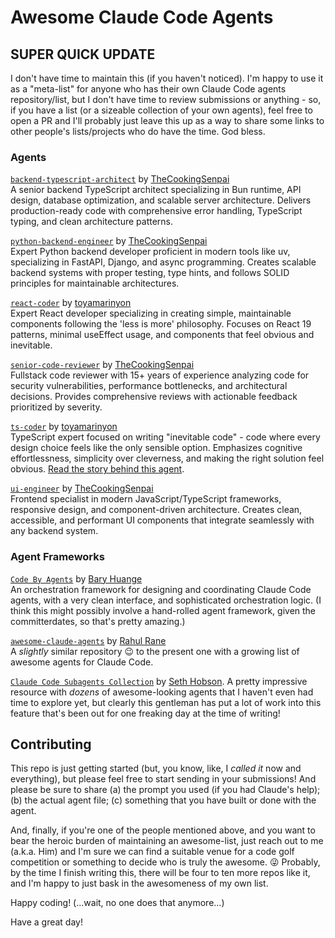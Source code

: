 # Awesome Claude Code Agents

## SUPER QUICK UPDATE

I don't have time to maintain this (if you haven't noticed). I'm happy to use it as a "meta-list" for anyone who has their own Claude Code agents repository/list, but I don't have time to review submissions or anything - so, if you have a list (or a sizeable collection of your own agents), feel free to open a PR and I'll probably just leave this up as a way to share some links to other people's lists/projects who do have the time. God bless.

### Agents

[`backend-typescript-architect`](./agents/backend-typescript-architect.md) by [TheCookingSenpai](https://github.com/tcsenpai)  
A senior backend TypeScript architect specializing in Bun runtime, API design, database optimization, and scalable server architecture. Delivers production-ready code with comprehensive error handling, TypeScript typing, and clean architecture patterns.

[`python-backend-engineer`](./agents/python-backend-engineer.md) by [TheCookingSenpai](https://github.com/tcsenpai)  
Expert Python backend developer proficient in modern tools like uv, specializing in FastAPI, Django, and async programming. Creates scalable backend systems with proper testing, type hints, and follows SOLID principles for maintainable architectures.

[`react-coder`](https://github.com/giselles-ai/giselle/blob/main/.claude/agents/react-coder.md) by [toyamarinyon](https://github.com/toyamarinyon)  
Expert React developer specializing in creating simple, maintainable components following the 'less is more' philosophy. Focuses on React 19 patterns, minimal useEffect usage, and components that feel obvious and inevitable.

[`senior-code-reviewer`](./agents/senior-code-reviewer.md) by [TheCookingSenpai](https://github.com/tcsenpai)  
Fullstack code reviewer with 15+ years of experience analyzing code for security vulnerabilities, performance bottlenecks, and architectural decisions. Provides comprehensive reviews with actionable feedback prioritized by severity.

[`ts-coder`](https://github.com/giselles-ai/giselle/blob/main/.claude/agents/ts-coder.md) by [toyamarinyon](https://github.com/toyamarinyon)  
TypeScript expert focused on writing "inevitable code" - code where every design choice feels like the only sensible option. Emphasizes cognitive effortlessness, simplicity over cleverness, and making the right solution feel obvious. [Read the story behind this agent](https://giselles.ai/blog/claude-code-subagents-inevitable-code).

[`ui-engineer`](./agents/ui-engineer.md) by [TheCookingSenpai](https://github.com/tcsenpai)  
Frontend specialist in modern JavaScript/TypeScript frameworks, responsive design, and component-driven architecture. Creates clean, accessible, and performant UI components that integrate seamlessly with any backend system.

### Agent Frameworks

[`Code By Agents`](https://github.com/baryhuang/code-by-agents) by [Bary Huange](https://github.com/baryhuang)  
An orchestration framework for designing and coordinating Claude Code agents, with a very clean interface, and sophisticated orchestration logic. (I think this might possibly involve a hand-rolled agent framework, given the committerdates, so that's pretty amazing.)

[`awesome-claude-agents`](https://github.com/rahulvrane/awesome-claude-agents) by [Rahul Rane](https://github.com/rahulvrane)  
A _slightly_ similar repository 😉 to the present one with a growing list of awesome agents for Claude Code.

[`Claude Code Subagents Collection`](https://github.com/wshobson/agents?tab=re) by [Seth Hobson](https://github.com/wshobson).
A pretty impressive resource with _dozens_ of awesome-looking agents that I haven't even had time to explore yet, but clearly this gentleman has put a lot of work into this feature that's been out for one freaking day at the time of writing!

## Contributing

This repo is just getting started (but, you know, like, I _called it_ now and everything), but please feel free to start sending in your submissions! And please be sure to share (a) the prompt you used (if you had Claude's help); (b) the actual agent file; (c) something that you have built or done with the agent.

And, finally, if you're one of the people mentioned above, and you want to bear the heroic burden of maintaining an awesome-list, just reach out to me (a.k.a. Him) and I'm sure we can find a suitable venue for a code golf competition or something to decide who is truly the awesome. 😜 Probably, by the time I finish writing this, there will be four to ten more repos like it, and I'm happy to just bask in the awesomeness of my own list.

Happy coding! (...wait, no one does that anymore...)

Have a great day!
